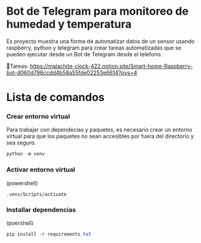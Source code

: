 # Bot de Telegram para monitoreo de humedad y temperatura

Es proyecto muestra una forma de automatizar datos de un sensor usando raspberry, python y telegram para crear tareas automatizadas que se pueden ejecutar desde un Bot de Telegram desde el telefono.

📝Tareas:
https://malachite-clock-422.notion.site/Smart-home-Raspberry-bot-d060d796ccdd4b58a55fde02253e6614?pvs=4



# Lista de comandos

### Crear entorno virtual 
Para  trabajar con dependecias y paquetes, es necesario crear un entorno virtual para que los paquetes no sean accesibles por fuera del directorio y sea seguro.

```powershell
python -m venv
```

### Activar entorno virtual

(powershell)
```powershel
.venv/Scripts/activate
```

### Installar dependencias
(poershell)
```powershell
pip install -r requirements.txt

```
